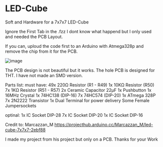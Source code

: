 # LED-Cube
Soft and Hardware for a 7x7x7 LED-Cube

Ignore the First Tab in the .fzz I dont know what happend but I only used and needed the PCB Layout.

If you can, uploud the code first to an Arduino with Atmega328p and remove the chip from it for the PCB.

![image](https://github.com/Kidigesdev/LED-Cube/assets/64473713/8baf1a07-ef68-4f67-83ca-6604afef17e9)

The PCB design is not beautiful but it works.
The hole PCB is designed for THT. I have not made an SMD version.

Parts list:
  must have:
    49x 220Ω Resistor  (R1 - R49)
     1x 10KΩ Resistor  (R50)
     7x  1KΩ Resistor  (R51 - R57)
     2x Ceramic Capacitor 22µF
     1x Pushbutton
     1x 16MHz Crystal
     1x 74HC138  (DIP-16)
     7x 74HC574  (DIP-20)
     1x ATmega 328P
     7x 2N2222 Transistor
     1x Dual Terminal for power delivery
     Some Female Jumpersockets
     
  optinal:
    1x IC Socket DIP-28
    7x IC Socket DIP-20
    1x IC Socket DIP-16

Credit to:
  Marcazzan_M
  https://projecthub.arduino.cc/Marcazzan_M/led-cube-7x7x7-2ebf88

  I made my project from his project but only on a PCB.
  Thanks for your Work
